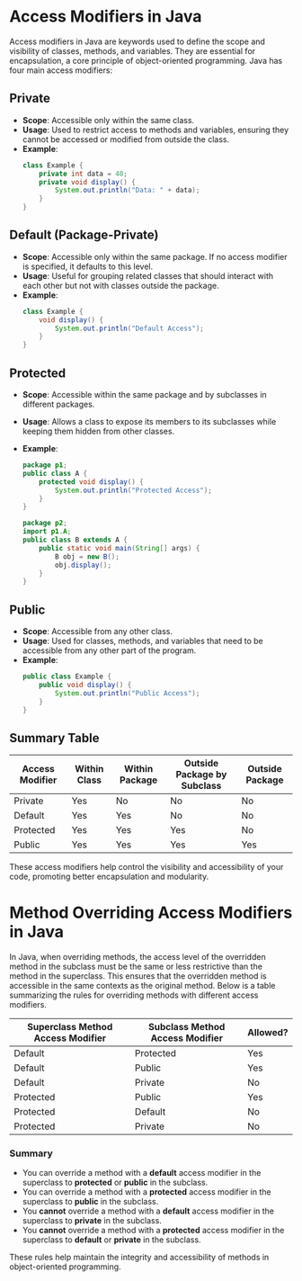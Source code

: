 # Access Modifiers in Java

Access modifiers in Java are keywords used to define the scope and visibility of classes, methods, and variables. They are essential for encapsulation, a core principle of object-oriented programming. Java has four main access modifiers:

## Private

- **Scope**: Accessible only within the same class.
- **Usage**: Used to restrict access to methods and variables, ensuring they cannot be accessed or modified from outside the class.
- **Example**:
  ```java
  class Example {
      private int data = 40;
      private void display() {
          System.out.println("Data: " + data);
      }
  }
  ```

## Default (Package-Private)

- **Scope**: Accessible only within the same package. If no access modifier is specified, it defaults to this level.
- **Usage**: Useful for grouping related classes that should interact with each other but not with classes outside the package.
- **Example**:
  ```java
  class Example {
      void display() {
          System.out.println("Default Access");
      }
  }
  ```

## Protected

- **Scope**: Accessible within the same package and by subclasses in different packages.
- **Usage**: Allows a class to expose its members to its subclasses while keeping them hidden from other classes.
- **Example**:

  ```java
  package p1;
  public class A {
      protected void display() {
          System.out.println("Protected Access");
      }
  }

  package p2;
  import p1.A;
  public class B extends A {
      public static void main(String[] args) {
          B obj = new B();
          obj.display();
      }
  }
  ```

## Public

- **Scope**: Accessible from any other class.
- **Usage**: Used for classes, methods, and variables that need to be accessible from any other part of the program.
- **Example**:
  ```java
  public class Example {
      public void display() {
          System.out.println("Public Access");
      }
  }
  ```

## Summary Table

| Access Modifier | Within Class | Within Package | Outside Package by Subclass | Outside Package |
| --------------- | ------------ | -------------- | --------------------------- | --------------- |
| Private         | Yes          | No             | No                          | No              |
| Default         | Yes          | Yes            | No                          | No              |
| Protected       | Yes          | Yes            | Yes                         | No              |
| Public          | Yes          | Yes            | Yes                         | Yes             |

These access modifiers help control the visibility and accessibility of your code, promoting better encapsulation and modularity.

# Method Overriding Access Modifiers in Java

In Java, when overriding methods, the access level of the overridden method in the subclass must be the same or less restrictive than the method in the superclass. This ensures that the overridden method is accessible in the same contexts as the original method. Below is a table summarizing the rules for overriding methods with different access modifiers.

| Superclass Method Access Modifier | Subclass Method Access Modifier | Allowed? |
| --------------------------------- | ------------------------------- | -------- |
| Default                           | Protected                       | Yes      |
| Default                           | Public                          | Yes      |
| Default                           | Private                         | No       |
| Protected                         | Public                          | Yes      |
| Protected                         | Default                         | No       |
| Protected                         | Private                         | No       |

### Summary

- You can override a method with a **default** access modifier in the superclass to **protected** or **public** in the subclass.
- You can override a method with a **protected** access modifier in the superclass to **public** in the subclass.
- You **cannot** override a method with a **default** access modifier in the superclass to **private** in the subclass.
- You **cannot** override a method with a **protected** access modifier in the superclass to **default** or **private** in the subclass.

These rules help maintain the integrity and accessibility of methods in object-oriented programming.

